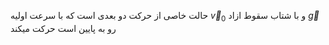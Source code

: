 حالت خاصی از حرکت دو بعدی است که با سرعت اولیه $\overrightarrow{v}_{0}$ و با شتاب سقوط ازاد $\overrightarrow{g}$ رو به پایین است حرکت میکند